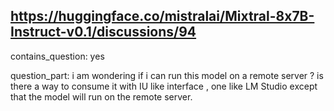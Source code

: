 ## https://huggingface.co/mistralai/Mixtral-8x7B-Instruct-v0.1/discussions/94

contains_question: yes

question_part: i am wondering if i can run this model on a remote server ?
is there a way to consume it with  IU like interface , one like LM Studio except that the model will run on the remote server.